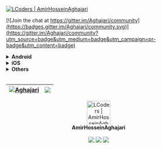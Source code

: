 <a href="https://github.com/Aghajari"><img alt="LCoders | AmirHosseinAghajari" src="https://user-images.githubusercontent.com/30867537/91563048-7738f400-e953-11ea-89f9-5d0f42deda8f.jpg"></a>

[![Join the chat at https://gitter.im/Aghajari/community](https://badges.gitter.im/Aghajari/community.svg)](https://gitter.im/Aghajari/community?utm_source=badge&utm_medium=badge&utm_campaign=pr-badge&utm_content=badge)

<details><summary><b>Android</b></summary>
<p>
  
|Name|Version|Description|
| :---------------- | :----------------: | :---------------- |
| [AXAnimation](https://github.com/Aghajari/AXAnimation)|1.0.1|AXAnimation is an Android Library which can simply animate views and everything!|
| [AXEmojiView](https://github.com/Aghajari/AXEmojiView)|1.4.0|an advanced library which adds emoji,sticker,... support to your Android application|
| [AXMemojiView](https://github.com/Aghajari/AXMemojiView)|1.1.0|a new page for AXEmojiView which shows memoji just like stickers|
| [AXrLottie](https://github.com/Aghajari/AXrLottie)|1.2.0|AXrLottie ([rlottie](https://github.com/Samsung/rlottie)) Renders animations and vectors exported in the bodymovin JSON format.|
| [AXGraphView](https://github.com/Aghajari/AXGraphView)|1.1.0|AXGraphView creates zoomable and scrollable graphs.|
| [ZoomHelper](https://github.com/Aghajari/ZoomHelper)|1.1.0|ZoomHelper will make any view to be zoomable just like Instagram pinch-to-zoom|
| [AXParallelImageView](https://github.com/Aghajari/AXParallelImageView)|1.0.0|Parallel Line Collage ImageView.|
| [AXSpannableText](https://github.com/Aghajari/AXSpannableText)|1.0.0|Supports Hashtag(#), Mention(@), URLs, Phone, Email, Markdown,...in all TextView widgets|
| [AXPowerView](https://github.com/Aghajari/AXPowerView)|1.0.0|an Android PowerView with awesome animations and circular loading|
| [AXWaveAnimation](https://github.com/Aghajari/AXWaveAnimation)|1.0.0|Wave/Bubble animation for recording or playing audio using the amplitude of the voice|

</p></details>
  
<details><summary><b>iOS</b></summary>
<p>
  
|Name|Version|Description|
| :---------------- | :----------------: | :---------------- |
| [iAXLayouts](https://github.com/Aghajari/iAXLayouts-iOSLayouts)|1.0.0|Let's include Android Layouts into iOS! LinearLayout-FrameLayout-RelativeLayout-ArcLayout|
| [iAXMaterialProgress](https://github.com/Aghajari/iAXMaterialProgress)|1.0.0|A material style progress wheel for iOS|

</p></details>

<details><summary><b>Others</b></summary>
<p>
  
|Name|Version|Description|
| :---------------- | :----------------: | :---------------- |
| [InspectElement](https://github.com/Aghajari/InspectElement)|---|Inspection tools for native android apps (Practice)|
| [JSSoup (node.js)](https://github.com/Aghajari/JSSoup)|1.0.0|Fast and reliable HTML DOM parser library for JavaScript, node.js.|
| [AdMob-TgBot](https://github.com/Aghajari/AdMob-TgBot)|1.0.0|The AdMob-TgBot allows publishers to get information about their AdMob account by using their own telegram bot.|
| [AndroidDirectoryAccess](https://github.com/Aghajari/AndroidDirectoryAccess)|1.0.0|Android/{data,obb} directory access for Android >= 11 without root.|
| [GaussJordanEliminate](https://github.com/Aghajari/GaussJordanEliminate)|1.0.0|A simple java/swift class for the Gauss Jordan Elimination algorithm|
| [ChemicalEducationBalancer](https://github.com/Aghajari/ChemicalEducationBalancer)|1.0.0|A Java library for parsing and balancing chemical equations.|

</p></details>

<br>

| <a href="https://github.com/Aghajari"><img align="center" src="https://github-readme-stats.vercel.app/api?username=Aghajari&show_icons=true&include_all_commits=true&theme=buefy&hide_border=true&title_color=1C4768&hide=contribs,prs" alt="Aghajari" /></a> | <a href="https://github.com/Aghajari"><img align="center" src="https://github-readme-stats.vercel.app/api/top-langs/?username=Aghajari&layout=compact&theme=buefy&hide_border=true&title_color=1C4768&langs_count=10&hide=cmake,assembly,meson" /></a> |
| ------------- | ------------- |



<div align="left">
  <div align="center">
   <img width="64" alt="LCoders | AmirHosseinAghajari" src="https://user-images.githubusercontent.com/30867537/90538314-a0a79200-e193-11ea-8d90-0a3576e28a18.png">
    <br>
    <b>AmirHosseinAghajari</b>
    <br>
    <br>
    <a href="https://www.instagram.com/amirhossein_aghajari/"><img src="https://img.shields.io/static/v1?label=Instagram&message=%20&color=orange&logo=Instagram&flat-square&logoColor=white"></a>
    <a href="https://t.me/LCoders/"><img src="https://img.shields.io/static/v1?label=Telegram&message=%20&color=blue&logo=Telegram&style=flat-square&logoColor=white"></a>
    <a href="mailto:amirhossein.aghajari.82@gmail.com"><img src="https://img.shields.io/static/v1?label=Email&message=%20&color=red&logo=gmail&style=flat-square&logoColor=white"></a>
  </div>
</div>

<!--
<div align="right">
<a href="https://github.com/Aghajari">
  <img align="right" src="https://github-readme-stats.vercel.app/api?username=Aghajari&show_icons=true&line_height=27&count_private=false&title_color=F9E04B&text_color=ffffff&icon_color=F9E04B&bg_color=1C4768&hide=contribs,prs" alt="Aghajari" />
</a>
</div>

<a href="https://github.com/Aghajari/ZoomHelper"><img align="center" src="https://github-readme-stats.vercel.app/api/pin?username=aghajari&repo=ZoomHelper" alt="ZoomHelper" /></a>

- 🔭 I’m currently working on ...
- 🌱 I’m currently learning ...
- 👯 I’m looking to collaborate on ...
- 🤔 I’m looking for help with ...
- 💬 Ask me about ...
- 📫 How to reach me: ...
- 😄 Pronouns: ...
- ⚡ Fun fact: ...
-->
